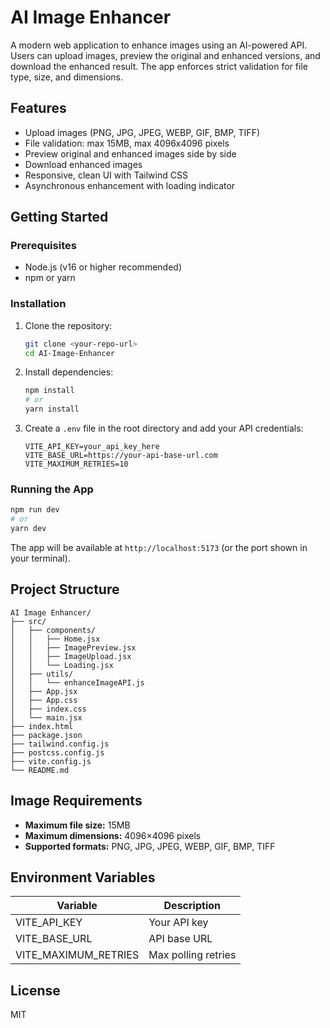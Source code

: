 # AI Image Enhancer

A modern web application to enhance images using an AI-powered API. Users can upload images, preview the original and enhanced versions, and download the enhanced result. The app enforces strict validation for file type, size, and dimensions.

## Features
- Upload images (PNG, JPG, JPEG, WEBP, GIF, BMP, TIFF)
- File validation: max 15MB, max 4096x4096 pixels
- Preview original and enhanced images side by side
- Download enhanced images
- Responsive, clean UI with Tailwind CSS
- Asynchronous enhancement with loading indicator

## Getting Started

### Prerequisites
- Node.js (v16 or higher recommended)
- npm or yarn

### Installation
1. Clone the repository:
   ```sh
   git clone <your-repo-url>
   cd AI-Image-Enhancer
   ```
2. Install dependencies:
   ```sh
   npm install
   # or
   yarn install
   ```
3. Create a `.env` file in the root directory and add your API credentials:
   ```env
   VITE_API_KEY=your_api_key_here
   VITE_BASE_URL=https://your-api-base-url.com
   VITE_MAXIMUM_RETRIES=10
   ```

### Running the App
```sh
npm run dev
# or
yarn dev
```
The app will be available at `http://localhost:5173` (or the port shown in your terminal).

## Project Structure
```
AI Image Enhancer/
├── src/
│   ├── components/
│   │   ├── Home.jsx
│   │   ├── ImagePreview.jsx
│   │   ├── ImageUpload.jsx
│   │   └── Loading.jsx
│   ├── utils/
│   │   └── enhanceImageAPI.js
│   ├── App.jsx
│   ├── App.css
│   ├── index.css
│   └── main.jsx
├── index.html
├── package.json
├── tailwind.config.js
├── postcss.config.js
├── vite.config.js
└── README.md
```

## Image Requirements
- **Maximum file size:** 15MB
- **Maximum dimensions:** 4096×4096 pixels
- **Supported formats:** PNG, JPG, JPEG, WEBP, GIF, BMP, TIFF

## Environment Variables
| Variable              | Description                |
|-----------------------|----------------------------|
| VITE_API_KEY          | Your API key               |
| VITE_BASE_URL         | API base URL               |
| VITE_MAXIMUM_RETRIES  | Max polling retries        |

## License
MIT
